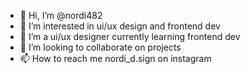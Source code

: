 - 👋 Hi, I’m @nordi482
- 👀 I’m interested in ui/ux design and frontend dev
- 🌱 I’m a ui/ux designer currently learning frontend dev 
- 💞️ I’m looking to collaborate on projects
- 📫 How to reach me nordi_d.sign on instagram
